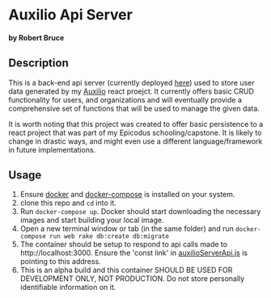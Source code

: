 # Auxilio Api Server

#### by Robert Bruce

## Description

This is a back-end api server (currently deployed [here](https://desolate-plains-77764.herokuapp.com/)) used to store user data generated by my [Auxilio](https://github.com/entegral/auxilio) react proejct. It currently offers basic CRUD functionality for users, and organizations and will eventually provide a comprehensive set of functions that will be used to manage the given data.

It is worth noting that this project was created to offer basic persistence to a react project that was part of my Epicodus schooling/capstone. It is likely to change in drastic ways, and might even use a different language/framework in future implementations.

## Usage

1. Ensure [docker](https://docs.docker.com/install/) and [docker-compose](https://docs.docker.com/compose/install/) is installed on your system.
2. clone this repo and ```cd``` into it.
3. Run ```docker-compose up```. Docker should start downloading the necessary images and start building your local image.
4. Open a new terminal window or tab (in the same folder) and run ```docker-compose run web rake db:create db:migrate```
5. The container should be setup to respond to api calls made to http://localhost:3000. Ensure the 'const link' in [auxilioServerApi.js](https://github.com/entegral/auxilio/blob/master/src/apis/auxilioServerApi.js) is pointing to this address.
6. This is an alpha build and this container SHOULD BE USED FOR DEVELOPMENT ONLY, NOT PRODUCTION. Do not store personally identifiable information on it.

